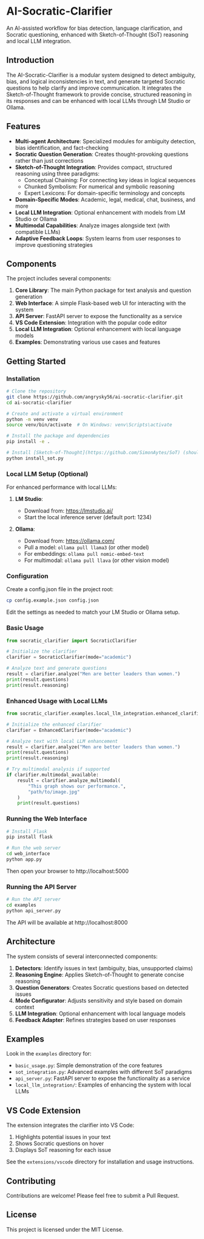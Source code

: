 # AI-Socratic-Clarifier

An AI-assisted workflow for bias detection, language clarification, and Socratic questioning, enhanced with Sketch-of-Thought (SoT) reasoning and local LLM integration.

## Introduction

The AI-Socratic-Clarifier is a modular system designed to detect ambiguity, bias, and logical inconsistencies in text, and generate targeted Socratic questions to help clarify and improve communication. It integrates the Sketch-of-Thought framework to provide concise, structured reasoning in its responses and can be enhanced with local LLMs through LM Studio or Ollama.

## Features

- **Multi-agent Architecture**: Specialized modules for ambiguity detection, bias identification, and fact-checking
- **Socratic Question Generation**: Creates thought-provoking questions rather than just corrections
- **Sketch-of-Thought Integration**: Provides compact, structured reasoning using three paradigms:
  - Conceptual Chaining: For connecting key ideas in logical sequences
  - Chunked Symbolism: For numerical and symbolic reasoning
  - Expert Lexicons: For domain-specific terminology and concepts
- **Domain-Specific Modes**: Academic, legal, medical, chat, business, and more
- **Local LLM Integration**: Optional enhancement with models from LM Studio or Ollama
- **Multimodal Capabilities**: Analyze images alongside text (with compatible LLMs)
- **Adaptive Feedback Loops**: System learns from user responses to improve questioning strategies

## Components

The project includes several components:

1. **Core Library**: The main Python package for text analysis and question generation
2. **Web Interface**: A simple Flask-based web UI for interacting with the system
3. **API Server**: FastAPI server to expose the functionality as a service
4. **VS Code Extension**: Integration with the popular code editor
5. **Local LLM Integration**: Optional enhancement with local language models
6. **Examples**: Demonstrating various use cases and features

## Getting Started

### Installation

```bash
# Clone the repository
git clone https://github.com/angrysky56/ai-socratic-clarifier.git
cd ai-socratic-clarifier

# Create and activate a virtual environment
python -m venv venv
source venv/bin/activate  # On Windows: venv\Scripts\activate

# Install the package and dependencies
pip install -e .

# Install [Sketch-of-Thought](https://github.com/SimonAytes/SoT) (should be in the repo already)
python install_sot.py
```

### Local LLM Setup (Optional)

For enhanced performance with local LLMs:

1. **LM Studio**:
   - Download from: https://lmstudio.ai/
   - Start the local inference server (default port: 1234)

2. **Ollama**:
   - Download from: https://ollama.com/
   - Pull a model: `ollama pull llama3` (or other model)
   - For embeddings: `ollama pull nomic-embed-text`
   - For multimodal: `ollama pull llava` (or other vision model)

### Configuration

Create a config.json file in the project root:

```bash
cp config.example.json config.json
```

Edit the settings as needed to match your LM Studio or Ollama setup.

### Basic Usage

```python
from socratic_clarifier import SocraticClarifier

# Initialize the clarifier
clarifier = SocraticClarifier(mode="academic")

# Analyze text and generate questions
result = clarifier.analyze("Men are better leaders than women.")
print(result.questions)
print(result.reasoning)
```

### Enhanced Usage with Local LLMs

```python
from socratic_clarifier.examples.local_llm_integration.enhanced_clarifier import EnhancedClarifier

# Initialize the enhanced clarifier
clarifier = EnhancedClarifier(mode="academic")

# Analyze text with local LLM enhancement
result = clarifier.analyze("Men are better leaders than women.")
print(result.questions)
print(result.reasoning)

# Try multimodal analysis if supported
if clarifier.multimodal_available:
    result = clarifier.analyze_multimodal(
        "This graph shows our performance.", 
        "path/to/image.jpg"
    )
    print(result.questions)
```

### Running the Web Interface

```bash
# Install Flask
pip install flask

# Run the web server
cd web_interface
python app.py
```

Then open your browser to http://localhost:5000

### Running the API Server

```bash
# Run the API server
cd examples
python api_server.py
```

The API will be available at http://localhost:8000

## Architecture

The system consists of several interconnected components:

1. **Detectors**: Identify issues in text (ambiguity, bias, unsupported claims)
2. **Reasoning Engine**: Applies Sketch-of-Thought to generate concise reasoning
3. **Question Generators**: Creates Socratic questions based on detected issues
4. **Mode Configurator**: Adjusts sensitivity and style based on domain context
5. **LLM Integration**: Optional enhancement with local language models
6. **Feedback Adapter**: Refines strategies based on user responses

## Examples

Look in the `examples` directory for:

- `basic_usage.py`: Simple demonstration of the core features
- `sot_integration.py`: Advanced examples with different SoT paradigms
- `api_server.py`: FastAPI server to expose the functionality as a service
- `local_llm_integration/`: Examples of enhancing the system with local LLMs

## VS Code Extension

The extension integrates the clarifier into VS Code:

1. Highlights potential issues in your text
2. Shows Socratic questions on hover
3. Displays SoT reasoning for each issue

See the `extensions/vscode` directory for installation and usage instructions.

## Contributing

Contributions are welcome! Please feel free to submit a Pull Request.

## License

This project is licensed under the MIT License.
